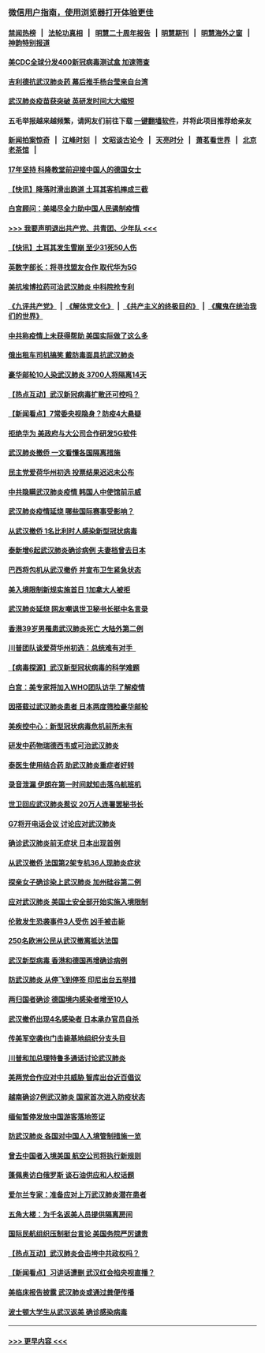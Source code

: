 ### [微信用户指南，使用浏览器打开体验更佳](https://github.com/gfw-breaker/banned-news1/blob/master/indexes/wechat-guide.md?t=0)
#### [禁闻热榜](热点新闻.md?t=0)  &nbsp;&nbsp;|&nbsp;&nbsp; [法轮功真相](https://github.com/gfw-breaker/truth/blob/master/README.md?t=0) &nbsp;&nbsp;|&nbsp;&nbsp; [明慧二十周年报告](https://github.com/gfw-breaker/mh-reports/blob/master/README.md?t=0) &nbsp;&nbsp;|&nbsp;&nbsp;[明慧期刊](https://github.com/gfw-breaker/mh-qikan) &nbsp;&nbsp;|&nbsp;&nbsp; [明慧海外之窗](https://github.com/gfw-breaker/mh-news/blob/master/README.md?t=0) &nbsp;&nbsp;|&nbsp;&nbsp; [神韵特别报道](https://github.com/gfw-breaker/mh-news/blob/master/shenyun.md?t=0)
#### [美CDC全球分发400新冠病毒测试盒 加速筛查](../pages/nsc418/n11847260.md?t=02060802) 
#### [吉利德抗武汉肺炎药 幕后推手杨台莹来自台湾](../pages/nsc418/n11847064.md?t=02060802) 
#### [武汉肺炎疫苗获突破 英研发时间大大缩短](../pages/nsc418/n11846915.md?t=02060802) 
#### 五毛举报越来越频繁，请网友们前往下载 [一键翻墙软件](https://github.com/gfw-breaker/ssr-accounts)，并将此项目推荐给亲友
#### [新闻拍案惊奇](https://github.com/gfw-breaker/banned-news1/blob/master/pages/link4.md) &nbsp;&nbsp;|&nbsp;&nbsp; [江峰时刻](https://github.com/gfw-breaker/banned-news1/blob/master/pages/link4.md) &nbsp;&nbsp;|&nbsp;&nbsp; [文昭谈古论今](https://github.com/gfw-breaker/banned-news1/blob/master/pages/link4.md) &nbsp;&nbsp;|&nbsp;&nbsp; [天亮时分](https://github.com/gfw-breaker/banned-news1/blob/master/pages/link4.md) &nbsp;&nbsp;|&nbsp;&nbsp; [萧茗看世界](https://github.com/gfw-breaker/banned-news1/blob/master/pages/link4.md) &nbsp;&nbsp;|&nbsp;&nbsp; [北京老茶馆](https://github.com/gfw-breaker/banned-news1/blob/master/pages/link4.md) &nbsp;&nbsp;|&nbsp;&nbsp; 
#### [17年坚持 科隆教堂前迎接中国人的德国女士](../pages/nsc418/n11846781.md?t=02060802) 
#### [【快讯】降落时滑出跑道 土耳其客机摔成三截](../pages/nsc418/n11847021.md?t=02060802) 
#### [白宫顾问：美竭尽全力助中国人民遏制疫情](../pages/nsc418/n11846756.md?t=02060802) 
#### [>>> 我要声明退出共产党、共青团、少年队 <<<](https://github.com/begood0513/goodnews/blob/master/quit/letter.md) 
#### [【快讯】土耳其发生雪崩 至少31死50人伤](../pages/nsc418/n11846680.md?t=02060802) 
#### [英数字部长：将寻找盟友合作 取代华为5G](../pages/nsc418/n11846485.md?t=02060802) 
#### [美抗埃博拉药可治武汉肺炎 中科院抢专利](../pages/nsc418/n11846409.md?t=02060802) 
#### [《九评共产党》](https://github.com/begood0513/9ping.md/blob/master/README.md) &nbsp;|&nbsp; [《解体党文化》](../../../../jtdwh.md/blob/master/README.md)  &nbsp;|&nbsp; [《共产主义的终极目的》](../../../../gczydzjmd.md/blob/master/README.md) &nbsp;|&nbsp; [《魔鬼在统治我们的世界》](../../../../mgztzwmdsj.md/blob/master/README.md) 
#### [中共称疫情上未获得帮助 美国实际做了这么多](../pages/nsc418/n11846008.md?t=02060802) 
#### [俄出租车司机搞笑 戴防毒面具抗武汉肺炎](../pages/nsc418/n11845703.md?t=02060802) 
#### [豪华邮轮10人染武汉肺炎 3700人将隔离14天](../pages/nsc418/n11845543.md?t=02060802) 
#### [【热点互动】武汉新冠病毒扩散还可控吗？](../pages/nsc418/n11844750.md?t=02060802) 
#### [【新闻看点】7常委央视隐身？防疫4大悬疑](../pages/nsc418/n11844611.md?t=02060802) 
#### [拒绝华为 美政府与大公司合作研发5G软件](../pages/nsc418/n11844625.md?t=02060802) 
#### [武汉肺炎撤侨 一文看懂各国隔离措施](../pages/nsc418/n11844216.md?t=02060802) 
#### [民主党爱荷华州初选 投票结果迟迟未公布](../pages/nsc418/n11844207.md?t=02060802) 
#### [中共隐瞒武汉肺炎疫情 韩国人中使馆前示威](../pages/nsc418/n11844084.md?t=02060802) 
#### [武汉肺炎疫情延烧 哪些国际赛事受影响？](../pages/nsc418/n11843958.md?t=02060802) 
#### [从武汉撤侨 1名比利时人感染新型冠状病毒](../pages/nsc418/n11843977.md?t=02060802) 
#### [泰新增6起武汉肺炎确诊病例 夫妻档曾去日本](../pages/nsc418/n11843900.md?t=02060802) 
#### [巴西将包机从武汉撤侨 并宣布卫生紧急状态](../pages/nsc418/n11843418.md?t=02060802) 
#### [美入境限制新规实施首日 1加拿大人被拒](../pages/nsc418/n11843058.md?t=02060802) 
#### [武汉肺炎延烧 网友嘲讽世卫秘书长挺中名言录](../pages/nsc418/n11843056.md?t=02060802) 
#### [香港39岁男罹患武汉肺炎死亡 大陆外第二例](../pages/nsc418/n11843026.md?t=02060802) 
#### [川普团队谈爱荷华州初选：总统难有对手  ](../pages/nsc418/n11842867.md?t=02060802) 
#### [【病毒探源】武汉新型冠状病毒的科学难题](../pages/nsc418/n11842176.md?t=02060802) 
#### [白宫：美专家将加入WHO团队访华 了解疫情](../pages/nsc418/n11842198.md?t=02060802) 
#### [因搭载过武汉肺炎患者 日本两度筛检豪华邮轮](../pages/nsc418/n11842447.md?t=02060802) 
#### [美疾控中心：新型冠状病毒危机前所未有](../pages/nsc418/n11842406.md?t=02060802) 
#### [研发中药物瑞德西韦或可治武汉肺炎](../pages/nsc418/n11842100.md?t=02060802) 
#### [泰医生使用结合药 助武汉肺炎重症者好转](../pages/nsc418/n11842096.md?t=02060802) 
#### [录音泄漏 伊朗在第一时间就知击落乌航班机](../pages/nsc418/n11842002.md?t=02060802) 
#### [世卫回应武汉肺炎惹议 20万人连署罢秘书长](../pages/nsc418/n11841664.md?t=02060802) 
#### [G7将开电话会议 讨论应对武汉肺炎](../pages/nsc418/n11841658.md?t=02060802) 
#### [确诊武汉肺炎前无症状 日本出现首例](../pages/nsc418/n11841567.md?t=02060802) 
#### [从武汉撤侨 法国第2架专机36人现肺炎症状](../pages/nsc418/n11841382.md?t=02060802) 
#### [探亲女子确诊染上武汉肺炎 加州硅谷第二例](../pages/nsc418/n11839784.md?t=02060802) 
#### [应对武汉肺炎 美国土安全部开始实施入境限制](../pages/nsc418/n11839729.md?t=02060802) 
#### [伦敦发生恐袭事件3人受伤 凶手被击毙](../pages/nsc418/n11839442.md?t=02060802) 
#### [250名欧洲公民从武汉撤离抵达法国](../pages/nsc418/n11839438.md?t=02060802) 
#### [武汉新型病毒 香港和德国再增确诊病例](../pages/nsc418/n11839381.md?t=02060802) 
#### [防武汉肺炎 从停飞到停签 印尼出台五举措](../pages/nsc418/n11839282.md?t=02060802) 
#### [两归国者确诊 德国境内感染者增至10人](../pages/nsc418/n11839164.md?t=02060802) 
#### [武汉撤侨出现4名感染者 日本承办官员自杀](../pages/nsc418/n11839044.md?t=02060802) 
#### [传美军空袭也门击毙基地组织分支头目](../pages/nsc418/n11839210.md?t=02060802) 
#### [川普和加总理特鲁多通话讨论武汉肺炎](../pages/nsc418/n11839128.md?t=02060802) 
#### [美两党合作应对中共威胁 智库出台近百倡议](../pages/nsc418/n11838437.md?t=02060802) 
#### [越南确诊7例武汉肺炎 国家首次进入防疫状态](../pages/nsc418/n11838860.md?t=02060802) 
#### [缅甸暂停发放中国游客落地签证](../pages/nsc418/n11838730.md?t=02060802) 
#### [防武汉肺炎 各国对中国人入境管制措施一览](../pages/nsc418/n11838726.md?t=02060802) 
#### [曾去中国者入境美国 航空公司将执行新规则](../pages/nsc418/n11838375.md?t=02060802) 
#### [蓬佩奥访白俄罗斯 谈石油供应和人权话题](../pages/nsc418/n11838242.md?t=02060802) 
#### [爱尔兰专家：准备应对上万武汉肺炎潜在患者](../pages/nsc418/n11837978.md?t=02060802) 
#### [五角大楼：为千名返美人员提供隔离房间](../pages/nsc418/n11837831.md?t=02060802) 
#### [国际民航组织压制挺台言论 美国务院严厉谴责](../pages/nsc418/n11837791.md?t=02060802) 
#### [【热点互动】武汉肺炎会击垮中共政权吗？](../pages/nsc418/n11837779.md?t=02060802) 
#### [【新闻看点】习讲话遭删 武汉红会掐央视直播？](../pages/nsc418/n11837573.md?t=02060802) 
#### [美临床报告披露 武汉肺炎或通过粪便传播](../pages/nsc418/n11837626.md?t=02060802) 
#### [波士顿大学生从武汉返美 确诊感染病毒](../pages/nsc418/n11837580.md?t=02060802) 

----
#### [ >>> 更早内容 <<< ](../indexes/nsc418-earlier.md)

